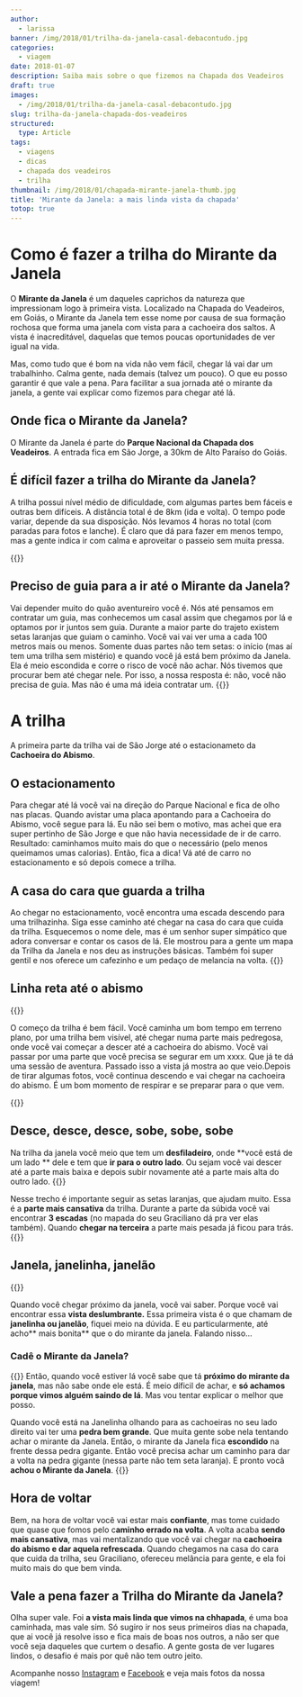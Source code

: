 ```yaml
---
author:
  - larissa
banner: /img/2018/01/trilha-da-janela-casal-debacontudo.jpg
categories:
  - viagem
date: 2018-01-07
description: Saiba mais sobre o que fizemos na Chapada dos Veadeiros
draft: true
images:
  - /img/2018/01/trilha-da-janela-casal-debacontudo.jpg
slug: trilha-da-janela-chapada-dos-veadeiros
structured:
  type: Article
tags:
  - viagens
  - dicas
  - chapada dos veadeiros
  - trilha
thumbnail: /img/2018/01/chapada-mirante-janela-thumb.jpg
title: 'Mirante da Janela: a mais linda vista da chapada'
totop: true
---
```


# Como é fazer a trilha do Mirante da Janela

O **Mirante da Janela** é um daqueles caprichos da natureza que impressionam logo à primeira vista. Localizado na Chapada do Veadeiros, em Goiás, o Mirante da Janela tem esse nome por causa de sua formação rochosa que forma uma janela com vista para a cachoeira dos saltos. A vista é inacreditável, daquelas que temos poucas oportunidades de ver igual na vida.

Mas, como tudo que é bom na vida não vem fácil, chegar lá vai dar um trabalhinho. Calma gente, nada demais (talvez um pouco). O que eu posso garantir é que vale a pena. Para facilitar a sua jornada até o mirante da janela, a gente vai explicar como fizemos para chegar até lá.

## Onde fica o Mirante da Janela?

O Mirante da Janela é parte do **Parque Nacional da Chapada dos Veadeiros**. A entrada fica em São Jorge, a 30km de Alto Paraíso do Goiás.

## É difícil fazer a trilha do Mirante da Janela?

A trilha possui nível médio de dificuldade, com algumas partes bem fáceis e outras bem difíceis. A distância total é de 8km (ida e volta). O tempo pode variar, depende da sua disposição. Nós levamos 4 horas no total (com paradas para fotos e lanche). É claro que dá para fazer em menos tempo, mas a gente indica ir com calma e aproveitar o passeio sem muita pressa.

{{<img-full src="/img/2018/01/trilha-da-janela-vista.jpg" alt="Casal De Bacon Tudo - Mirante da Janela"  height="800" width="1280" title="">}}

## Preciso de guia para a ir até o Mirante da Janela?

Vai depender muito do quão aventureiro você é. Nós até pensamos em contratar um guia, mas conhecemos um casal assim que chegamos por lá e optamos por ir juntos sem guia. Durante a maior parte do trajeto existem setas laranjas que guiam o caminho. Você vai vai ver uma a cada 100 metros mais ou menos. Somente duas partes não tem setas: o início (mas aí tem uma trilha sem mistério) e quando você já está bem próximo da Janela. Ela é meio escondida e corre o risco de você não achar. Nós tivemos que procurar bem até chegar nele. Por isso, a nossa resposta é: não, você não precisa de guia. Mas não é uma má ideia contratar um.
{{<img-full src="/img/2018/01/trilha-da-janela-seta.jpg" alt="Casal De Bacon Tudo - Mirante da Janela"  height="800" width="1280" title="">}}

# A trilha

A primeira parte da trilha vai de São Jorge até o estacionameto da **Cachoeira do Abismo**.

## O estacionamento

Para chegar até lá você vai na direção do Parque Nacional e fica de olho nas placas. Quando avistar uma placa apontando para a Cachoeira do Abismo, você segue para lá. Eu não sei bem o motivo, mas achei que era super pertinho de São Jorge e que não havia necessidade de ir de carro. Resultado: caminhamos muito mais do que o necessário (pelo menos queimamos umas calorias). Então, fica a dica! Vá até de carro no estacionamento e só depois comece a trilha.

## A casa do cara que guarda a trilha

Ao chegar no estacionamento, você encontra uma escada descendo para uma trilhazinha. Siga esse caminho até chegar na casa do cara que cuida da trilha. Esquecemos o nome dele, mas é um senhor super simpático que adora conversar e contar os casos de lá.
Ele mostrou para a gente um mapa da Trilha da Janela e nos deu as instruções básicas. Também foi super gentil e nos oferece um cafezinho e um pedaço de melancia na volta.
{{<img-full src="/img/2018/01/trilha-da-janela-mapa.jpg" alt="Casal De Bacon Tudo - Mirante da Janela"  height="800" width="1280" title="">}}

## Linha reta até o abismo

{{<img-full src="/img/2018/01/trilha-da-janela-vista-1.jpg" alt="Casal De Bacon Tudo - Mirante da Janela"  height="800" width="1280" title="">}}

O começo da trilha é bem fácil. Você caminha um bom tempo em terreno plano, por uma trilha bem visível, até chegar numa parte mais pedregosa, onde você vai começar a descer até a cachoeira do abismo. Você vai passar por uma parte que você precisa se segurar em um xxxx. Que já te dá uma sessão de aventura. Passado isso a vista já mostra ao que veio.Depois de tirar algumas fotos, você continua descendo e vai chegar na cachoeira do abismo. É um bom momento de respirar e se preparar para o que vem.

{{<img-full src="/img/2018/01/trilha-da-janela-vista-3.jpg" alt="Casal De Bacon Tudo - Mirante da Janela"  height="800" width="1280" title="">}}

## Desce, desce, desce, sobe, sobe, sobe

Na trilha da janela você meio que tem um **desfiladeiro**, onde **você está de um lado ** dele e tem que **ir para o outro lado**. Ou sejam você vai descer até a parte mais baixa e depois subir novamente até a parte mais alta do outro lado.
{{<img-full src="/img/2018/01/trilha-da-janela-descendo.jpg" alt="Casal De Bacon Tudo - Mirante da Janela"  height="800" width="1280" title="Descendo, bem de boa">}}

Nesse trecho é importante seguir as setas laranjas, que ajudam muito.
Essa é a **parte mais cansativa** da trilha. Durante a parte da súbida você vai encontrar **3 escadas** (no mapada do seu Graciliano dá pra ver elas também).
Quando **chegar na terceira** a parte mais pesada já ficou para trás.
{{<img-full src="/img/2018/01/trilha-da-janela-subindo.jpg" alt="Casal De Bacon Tudo - Mirante da Janela"  height="800" width="1280" title="Subindo, nem tão de boa">}}

## Janela, janelinha, janelão

{{<img-full src="/img/2018/01/trilha-da-janela-casal.jpg" alt="Casal De Bacon Tudo - Mirante da Janela"  height="800" width="1280" title="">}}

Quando você chegar próximo da janela, você vai saber. Porque você vai encontrar essa **vista deslumbrante.** Essa primeira vista é o que chamam de **janelinha ou janelão**, fiquei meio na dúvida. E eu particularmente, até acho** mais bonita** que o do mirante da janela. Falando nisso...

### Cadê o Mirante da Janela?

{{<img-full src="/img/2018/01/trilha-da-janela-felipe.jpg" alt="Casal De Bacon Tudo - Mirante da Janela"  height="800" width="1280" title="">}}
Então, quando você estiver lá você sabe que tá **próximo do mirante da janela**, mas não sabe onde ele está. É meio díficil de achar, e **só achamos porque vimos alguém saindo de lá**. Mas vou tentar explicar o melhor que posso.

Quando você está na Janelinha olhando para as cachoeiras no seu lado direito vai ter uma **pedra bem grande**. Que muita gente sobe nela tentando achar o mirante da Janela.
Então, o mirante da Janela fica **escondido** na frente dessa pedra gigante. Então você precisa achar um caminho para dar a volta na pedra gigante (nessa parte não tem seta laranja). E pronto vocâ **achou o Mirante da Janela**.
{{<img-full src="/img/2018/01/trilha-da-janela-mirante.jpg" alt="Casal De Bacon Tudo - Mirante da Janela"  width="1024" height="1280" title="">}}

## Hora de voltar

Bem, na hora de voltar você vai estar mais **confiante**, mas tome cuidado que quase que fomos pelo c**aminho errado na volta**.
A volta acaba **sendo mais cansativa**, mas vai mentalizando que você vai chegar na **cachoeira do abismo e dar aquela refrescada**.
Quando chegamos na casa do cara que cuida da trilha, seu Graciliano, ofereceu melância para gente, e ela foi muito mais do que bem vinda.

## Vale a pena fazer a Trilha do Mirante da Janela?

Olha super vale. Foi **a vista mais linda que vimos na chhapada**, é uma boa caminhada, mas vale sim. Só sugiro ir nos seus primeiros dias na chapada, que ai você já resolve isso e fica mais de boas nos outros, a não ser que você seja daqueles que curtem o desafio. A gente gosta de ver lugares lindos, o desafio é mais por quê não tem outro jeito.

Acompanhe nosso [Instagram](https://www.instagram.com/casaldebacontudo/) e [Facebook](https://www.facebook.com/debacontudo) e veja mais fotos da nossa viagem!
